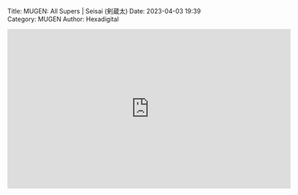 Title: MUGEN: All Supers | Seisai (剣蔵太)
Date: 2023-04-03 19:39
Category: MUGEN
Author: Hexadigital

<center><iframe src="https://www.youtube.com/embed/cZCH-IM-82M?feature=oembed" allow="accelerometer; autoplay; encrypted-media; gyroscope; picture-in-picture" width="640" height="360" frameborder="0"></iframe>

